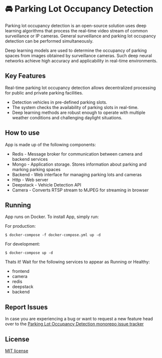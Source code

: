 # 🚘 Parking Lot Occupancy Detection  
Parking lot occupancy detection is an open-source solution uses deep
learning algorithms that process the real-time video stream
of common surveillance or IP cameras. 
General surveillance and parking lot occupancy detection can be performed simultaneously.

Deep learning models are used to determine the occupancy of parking spaces 
from images obtained by surveillance cameras.
Such deep neural networks achieve high accuracy and applicability in real-time environments.

## Key Features

Real-time parking lot occupancy detection allows decentralized processing for public and private parking facilities.

- Detection vehicles in pre-defined parking slots.
- The system checks the availability of parking slots in real-time.
- Deep learning methods are robust enough to operate with multiple weather conditions and challenging daylight
  situations.
 
## How to use

App is made up of the following components:
- Redis - Message broker for communication between camera and backend services
- Mongo - Application storage. Stores information about parking and marking parking spaces
- Backend - Web interface for managing parking lots and cameras
- Http - Web server
- Deepstack - Vehicle Detection API
- Camera - Converts RTSP stream to MJPEG for streaming in browser

## Running

App runs on Docker. To install App, simply run:

For production: 
```
$ docker-compose -f docker-compose.yml up -d 
```

For development:
```
$ docker-compose up -d
```

Thats it! Wait for the following services to appear as Running or Healthy:
- frontend
- camera
- redis
- deepstack
- backend

## Report Issues
In case you are experiencing a bug or want to request a new feature head over to the [Parking Lot Occupancy Detection monorepo issue tracker](https://github.com/powernic/parking-lot-occupancy/issues)

## License
[MIT license](LICENSE)

